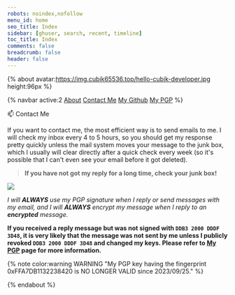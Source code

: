 ```yaml
---
robots: noindex,nofollow
menu_id: home
seo_title: Index
sidebar: [ghuser, search, recent, timeline]
toc_title: Index
comments: false
breadcrumb: false
header: false
---
```


{% about avatar:https://img.cubik65536.top/hello-cubik-developer.jpg height:96px %}

{% navbar active:2 [About](/en/) [Contact&nbsp;Me](/en/contact-me/) [My&nbsp;Github](/en/my-github/) [My&nbsp;PGP](/en/my-pgp/) %}

📫 Contact Me

If you want to contact me, the most efficient way is to send emails to me. I will check my inbox every 4 to 5 hours, so you should get my response pretty quickly unless the mail system moves your message to the junk box, which I usually will clear directly after a quick check every week (so it's possible that I can't even see your email before it got deleted).

> **If you have not got my reply for a long time, check your junk box!**

<p>
  <a href="mailto:me@cubik65536.top"><img src="https://img.shields.io/badge/📫%20EMAIL-me%40cubik65536.top-%2357728B?style=for-the-badge" style="display: inline-block" /></a>
</p>

*I will **ALWAYS** use my PGP signature when I reply or send messages with my email, and I will **ALWAYS** encrypt my message when I reply to an **encrypted** message.*

**If you received a reply message but was not signed with `DDB3 2000 DDDF 3D48`, it is very likely that the message was not sent by me unless I publicly revoked `DDB3 2000 DDDF 3D48` and changed my keys. Please refer to [My PGP](/en/my-pgp/) page for more information.**

{% note color:warning WARNING "My PGP key having the fingerprint 0xFFA7DB1132238420 is NO LONGER VALID since 2023/09/25." %}

{% endabout %}
